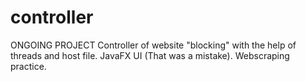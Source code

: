 # controller
ONGOING PROJECT
Controller of website "blocking" with the help of threads and host file.
JavaFX UI (That was a mistake).
Webscraping practice.
